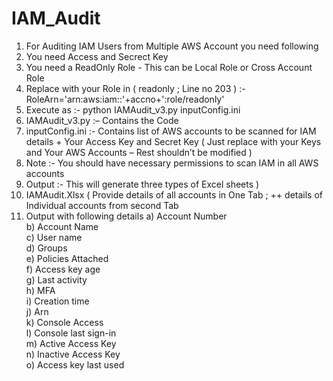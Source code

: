 # IAM_Audit
1. For Auditing IAM Users from Multiple AWS Account you need following 
2. You need Access and Secrect Key 
3. You need a ReadOnly Role - This can be Local Role or Cross Account Role 
4. Replace with your Role in ( readonly ; Line no 203 ) :- RoleArn='arn:aws:iam::'+accno+':role/readonly'
5. Execute as  :-  python IAMAudit_v3.py    inputConfig.ini 
6. IAMAudit_v3.py :– Contains the Code 
7. inputConfig.ini :-  Contains list of AWS accounts to be scanned for IAM details  +  Your Access Key and Secret Key  ( Just replace with    your Keys and Your AWS Accounts – Rest shouldn’t be modified )
8. Note :- You should have necessary permissions to scan IAM in all AWS accounts 
9. Output :- This will generate three types of Excel sheets ) 
10. IAMAudit.Xlsx  (   Provide details of all accounts in One Tab ;  ++ details of Individual accounts from second Tab 
11. Output with following details 
a) Account Number	\
b) Account Name	\
c) User name \
d) Groups \
e) Policies Attached \
f) Access key age \
g) Last activity \
h) MFA	 \
i) Creation time	\
j) Arn	\
k) Console Access	\
l) Console last sign-in	\
m) Active Access Key	\
n) Inactive Access Key	\
o) Access key last used 


 
